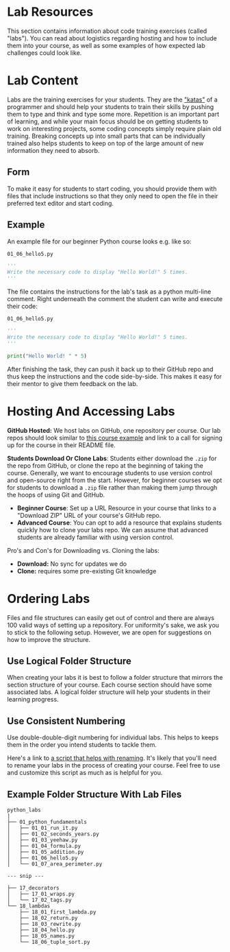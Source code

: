 # Lab Resources

This section contains information about code training exercises (called "labs"). You can read about logistics regarding hosting and how to include them into your course, as well as some examples of how expected lab challenges could look like.

# Lab Content

Labs are the training exercises for your students. They are the ["katas"](https://en.wikipedia.org/wiki/Kata) of a programmer and should help your students to train their skills by pushing them to type and think and type some more. Repetition is an important part of learning, and while your main focus should be on getting students to work on interesting projects, some coding concepts simply require plain old training. Breaking concepts up into small parts that can be individually trained also helps students to keep on top of the large amount of new information they need to absorb.

## Form

To make it easy for students to start coding, you should provide them with files that include instructions so that they only need to open the file in their preferred text editor and start coding.

## Example

An example file for our beginner Python course looks e.g. like so:

`01_06_hello5.py`
```python
'''
Write the necessary code to display "Hello World!" 5 times.
'''

```

The file contains the instructions for the lab's task as a python multi-line comment. Right underneath the comment the student can write and execute their code:

`01_06_hello5.py`
```python
'''
Write the necessary code to display "Hello World!" 5 times.
'''

print("Hello World! " * 5)
```

After finishing the task, they can push it back up to their GitHub repo and thus keep the instructions and the code side-by-side. This makes it easy for their mentor to give them feedback on the lab.

# Hosting And Accessing Labs

**GitHub Hosted:** We host labs on GitHub, one repository per course. Our lab repos should look similar to [this course example](https://github.com/mikeckennedy/write-pythonic-code-demos) and link to a call for signing up for the course in their README file.

**Students Download Or Clone Labs**: Students either download the `.zip` for the repo from GitHub, or clone the repo at the beginning of taking the course. Generally, we want to encourage students to use version control and open-source right from the start. However, for beginner courses we opt for students to download a `.zip` file rather than making them jump through the hoops of using Git and GitHub.

* **Beginner Course**: Set up a URL Resource in your course that links to a "Download ZIP" URL of your course's GitHub repo.
* **Advanced Course**: You can opt to add a resource that explains students quickly how to clone your labs repo. We can assume that advanced students are already familiar with using version control.

Pro's and Con's for Downloading vs. Cloning the labs:

- **Download:** No sync for updates we do
- **Clone:** requires some pre-existing Git knowledge

# Ordering Labs

Files and file structures can easily get out of control and there are always 100 valid ways of setting up a repository. For uniformity's sake, we ask you to stick to the following setup. However, we are open for suggestions on how to improve the structure.

## Use Logical Folder Structure

When creating your labs it is best to follow a folder structure that mirrors the section structure of your course. Each course section should have some associated labs. A logical folder structure will help your students in their learning progress.

## Use Consistent Numbering

Use double-double-digit numbering for individual labs. This helps to keeps them in the order you intend students to tackle them.

Here's a link to [a script that helps with renaming](https://github.com/CodingNomads/utils). It's likely that you'll need to rename your labs in the process of creating your course. Feel free to use and customize this script as much as is helpful for you.

## Example Folder Structure With Lab Files

```
python_labs
|
├── 01_python_fundamentals
│   ├── 01_01_run_it.py
│   ├── 01_02_seconds_years.py
│   ├── 01_03_yeehaw.py
│   ├── 01_04_formula.py
│   ├── 01_05_addition.py
│   ├── 01_06_hello5.py
│   └── 01_07_area_perimeter.py

--- snip ---

├── 17_decorators
│   ├── 17_01_wraps.py
│   └── 17_02_tags.py
└── 18_lambdas
    ├── 18_01_first_lambda.py
    ├── 18_02_return.py
    ├── 18_03_rewrite.py
    ├── 18_04_hello.py
    ├── 18_05_names.py
    └── 18_06_tuple_sort.py
```
